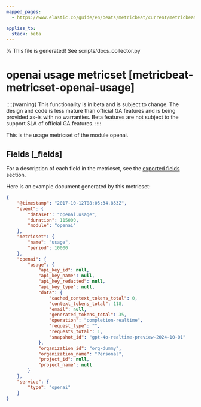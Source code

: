 ```yaml
---
mapped_pages:
  - https://www.elastic.co/guide/en/beats/metricbeat/current/metricbeat-metricset-openai-usage.html

applies_to:
  stack: beta
---
```


% This file is generated! See scripts/docs_collector.py

# openai usage metricset [metricbeat-metricset-openai-usage]

::::{warning}
This functionality is in beta and is subject to change. The design and code is less mature than official GA features and is being provided as-is with no warranties. Beta features are not subject to the support SLA of official GA features.
::::


This is the usage metricset of the module openai.

## Fields [_fields]

For a description of each field in the metricset, see the [exported fields](/reference/metricbeat/exported-fields-openai.md) section.

Here is an example document generated by this metricset:

```json
{
    "@timestamp": "2017-10-12T08:05:34.853Z",
    "event": {
        "dataset": "openai.usage",
        "duration": 115000,
        "module": "openai"
    },
    "metricset": {
        "name": "usage",
        "period": 10000
    },
    "openai": {
        "usage": {
            "api_key_id": null,
            "api_key_name": null,
            "api_key_redacted": null,
            "api_key_type": null,
            "data": {
                "cached_context_tokens_total": 0,
                "context_tokens_total": 118,
                "email": null,
                "generated_tokens_total": 35,
                "operation": "completion-realtime",
                "request_type": "",
                "requests_total": 1,
                "snapshot_id": "gpt-4o-realtime-preview-2024-10-01"
            },
            "organization_id": "org-dummy",
            "organization_name": "Personal",
            "project_id": null,
            "project_name": null
        }
    },
    "service": {
        "type": "openai"
    }
}
```
